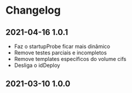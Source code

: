 # Changelog

## 2021-04-16 1.0.1

* Faz o startupProbe ficar mais dinâmico
* Remove testes parciais e incompletos
* Remove templates específicos do volume cifs
* Desliga o idDeploy

## 2021-03-10 1.0.0